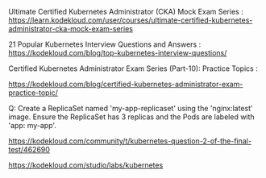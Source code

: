 Ultimate Certified Kubernetes Administrator (CKA) Mock Exam Series :
https://learn.kodekloud.com/user/courses/ultimate-certified-kubernetes-administrator-cka-mock-exam-series

21 Popular Kubernetes Interview Questions and Answers :
https://kodekloud.com/blog/top-kubernetes-interview-questions/

Certified Kubernetes Administrator Exam Series (Part-10): Practice Topics :

https://kodekloud.com/blog/certified-kubernetes-administrator-exam-practice-topic/

Q: Create a ReplicaSet named 'my-app-replicaset' using the 'nginx:latest' image.
   Ensure the ReplicaSet has 3 replicas and the Pods are labeled with 'app: my-app'.

   https://kodekloud.com/community/t/kubernetes-question-2-of-the-final-test/462690

   https://kodekloud.com/studio/labs/kubernetes

